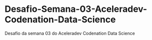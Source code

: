 # Desafio-Semana-03-Aceleradev-Codenation-Data-Science
Desafio da semana 03 do Aceleradev Codenation Data Science
